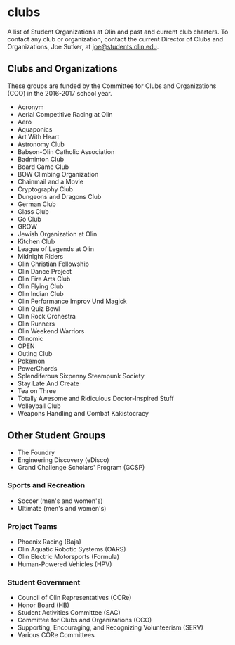 # clubs
A list of Student Organizations at Olin and past and current club charters.
To contact any club or organization, contact the current Director of Clubs and Organizations, Joe Sutker, at [joe@students.olin.edu](mailto:joe@students.olin.edu).

## Clubs and Organizations
These groups are funded by the Committee for Clubs and Organizations (CCO) in the 2016-2017 school year.
- Acronym
- Aerial Competitive Racing at Olin
- Aero 
- Aquaponics
- Art With Heart
- Astronomy Club
- Babson-Olin Catholic Association 
- Badminton Club
- Board Game Club
- BOW Climbing Organization
- Chainmail and a Movie
- Cryptography Club
- Dungeons and Dragons Club
- German Club
- Glass Club
- Go Club
- GROW
- Jewish Organization at Olin
- Kitchen Club
- League of Legends at Olin
- Midnight Riders
- Olin Christian Fellowship
- Olin Dance Project
- Olin Fire Arts Club
- Olin Flying Club
- Olin Indian Club
- Olin Performance Improv Und Magick
- Olin Quiz Bowl
- Olin Rock Orchestra
- Olin Runners
- Olin Weekend Warriors
- Olinomic
- OPEN
- Outing Club
- Pokemon
- PowerChords
- Splendiferous Sixpenny Steampunk Society
- Stay Late And Create
- Tea on Three
- Totally Awesome and Ridiculous Doctor-Inspired Stuff
- Volleyball Club
- Weapons Handling and Combat Kakistocracy

## Other Student Groups
- The Foundry
- Engineering Discovery (eDisco)
- Grand Challenge Scholars' Program (GCSP)

### Sports and Recreation
- Soccer (men's and women's)
- Ultimate (men's and women's)

### Project Teams
- Phoenix Racing (Baja)
- Olin Aquatic Robotic Systems (OARS)
- Olin Electric Motorsports (Formula)
- Human-Powered Vehicles (HPV)

### Student Government
- Council of Olin Representatives (CORe)
- Honor Board (HB)
- Student Activities Committee (SAC)
- Committee for Clubs and Organizations (CCO)
- Supporting, Encouraging, and Recognizing Volunteerism (SERV)
- Various CORe Committees
